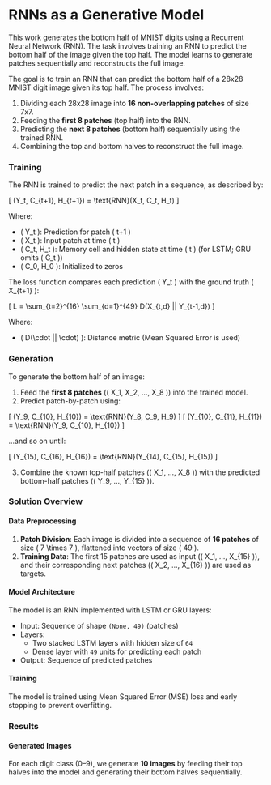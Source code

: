 # RNNs as a Generative Model

This work generates the bottom half of MNIST digits using a Recurrent Neural Network (RNN). The task involves training an RNN to predict the bottom half of the image given the top half. The model learns to generate patches sequentially and reconstructs the full image.

The goal is to train an RNN that can predict the bottom half of a 28x28 MNIST digit image given its top half. The process involves:

1. Dividing each 28x28 image into **16 non-overlapping patches** of size 7x7.
2. Feeding the **first 8 patches** (top half) into the RNN.
3. Predicting the **next 8 patches** (bottom half) sequentially using the trained RNN.
4. Combining the top and bottom halves to reconstruct the full image.
   
### Training
The RNN is trained to predict the next patch in a sequence, as described by:

\[
(Y_t, C_{t+1}, H_{t+1}) = \text{RNN}(X_t, C_t, H_t)
\]

Where:
- \( Y_t \): Prediction for patch \( t+1 \)
- \( X_t \): Input patch at time \( t \)
- \( C_t, H_t \): Memory cell and hidden state at time \( t \) (for LSTM; GRU omits \( C_t \))
- \( C_0, H_0 \): Initialized to zeros

The loss function compares each prediction \( Y_t \) with the ground truth \( X_{t+1} \):

\[
L = \sum_{t=2}^{16} \sum_{d=1}^{49} D(X_{t,d} || Y_{t-1,d})
\]

Where:
- \( D(\cdot || \cdot) \): Distance metric (Mean Squared Error is used)

### Generation
To generate the bottom half of an image:
1. Feed the **first 8 patches** (\( X_1, X_2, ..., X_8 \)) into the trained model.
2. Predict patch-by-patch using:

\[
(Y_9, C_{10}, H_{10}) = \text{RNN}(Y_8, C_9, H_9)
\]
\[
(Y_{10}, C_{11}, H_{11}) = \text{RNN}(Y_9, C_{10}, H_{10})
\]

...and so on until:

\[
(Y_{15}, C_{16}, H_{16}) = \text{RNN}(Y_{14}, C_{15}, H_{15})
\]

3. Combine the known top-half patches (\( X_1, ..., X_8 \)) with the predicted bottom-half patches (\( Y_9, ..., Y_{15} \)).

### Solution Overview

#### Data Preprocessing
1. **Patch Division**: Each image is divided into a sequence of **16 patches** of size \( 7 \times 7 \), flattened into vectors of size \( 49 \).
2. **Training Data**: The first 15 patches are used as input (\( X_1, ..., X_{15} \)), and their corresponding next patches (\( X_2, ..., X_{16} \)) are used as targets.

#### Model Architecture
The model is an RNN implemented with LSTM or GRU layers:
- Input: Sequence of shape `(None, 49)` (patches)
- Layers:
    - Two stacked LSTM layers with hidden size of `64`
    - Dense layer with `49` units for predicting each patch
- Output: Sequence of predicted patches

#### Training
The model is trained using Mean Squared Error (MSE) loss and early stopping to prevent overfitting.

### Results

#### Generated Images
For each digit class (0–9), we generate **10 images** by feeding their top halves into the model and generating their bottom halves sequentially.



